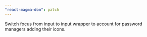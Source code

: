 ```yaml
---
"react-magma-dom": patch
---
```


Switch focus from input to input wrapper to account for password managers adding their icons. 
